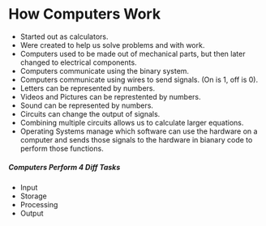 # How Computers Work
- Started out as calculators.
- Were created to help us solve problems and with work.
- Computers used to be made out of mechanical parts, but then later changed to electrical components.
- Computers communicate using the binary system.
- Computers communicate using wires to send signals. (On is 1, off is 0).
- Letters can be represented by numbers.
- Videos and Pictures can be represtented by numbers.
- Sound can be represented by numbers.
- Circuits can change the output of signals.
- Combining multiple circuits allows us to calculate larger equations.
- Operating Systems manage which software can use the hardware on a computer and sends those signals to   the hardware in bianary code to perform those functions.

##### Computers Perform 4 Diff Tasks
  - Input
  - Storage
  - Processing
  - Output
  

